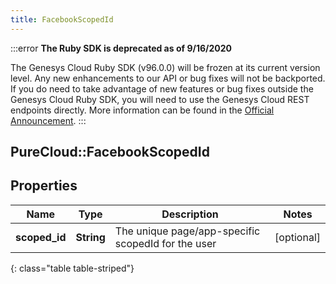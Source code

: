 ```yaml
---
title: FacebookScopedId
---
```


:::error
**The Ruby SDK is deprecated as of 9/16/2020**

The Genesys Cloud Ruby SDK (v96.0.0) will be frozen at its current version level. Any new enhancements to our API or bug fixes will not be backported. If you do need to take advantage of new features or bug fixes outside the Genesys Cloud Ruby SDK, you will need to use the Genesys Cloud REST endpoints directly. More information can be found in the [Official Announcement](https://developer.mypurecloud.com/forum/t/announcement-genesys-cloud-ruby-sdk-end-of-life/8850).
:::


## PureCloud::FacebookScopedId

## Properties

|Name | Type | Description | Notes|
|------------ | ------------- | ------------- | -------------|
| **scoped_id** | **String** | The unique page/app-specific scopedId for the user | [optional] |
{: class="table table-striped"}


